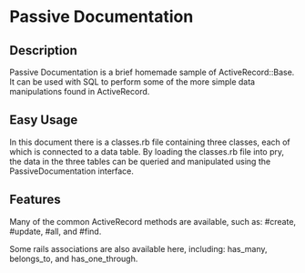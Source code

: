 # Passive Documentation


## Description

Passive Documentation is a brief homemade sample of ActiveRecord::Base.
It can be used with SQL to perform some of the more simple data manipulations found in ActiveRecord.  

## Easy Usage

In this document there is a classes.rb file containing three classes, each of which is connected to a data table. By loading the classes.rb file into pry, the data in the three tables can be queried and manipulated using the PassiveDocumentation interface.  

## Features

Many of the common ActiveRecord methods are available, such as: #create, #update, #all, and #find.  

Some rails associations are also available here, including: has_many, belongs_to, and has_one_through.
